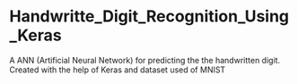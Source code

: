# Handwritte_Digit_Recognition_Using_Keras
A ANN (Artificial Neural Network) for predicting the the handwritten digit. Created with the help of Keras and dataset used of MNIST
